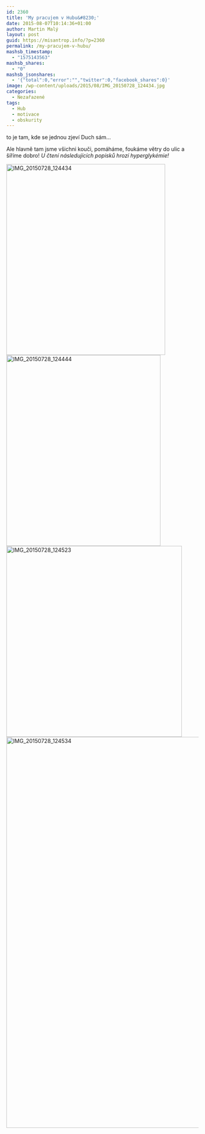 ```yaml
---
id: 2360
title: 'My pracujem v Hubu&#8230;'
date: 2015-08-07T10:14:36+01:00
author: Martin Malý
layout: post
guid: https://misantrop.info/?p=2360
permalink: /my-pracujem-v-hubu/
mashsb_timestamp:
  - "1575143563"
mashsb_shares:
  - "0"
mashsb_jsonshares:
  - '{"total":0,"error":"","twitter":0,"facebook_shares":0}'
image: /wp-content/uploads/2015/08/IMG_20150728_124434.jpg
categories:
  - Nezařazené
tags:
  - Hub
  - motivace
  - obskurity
---
```

to je tam, kde se jednou zjeví Duch sám&#8230;

<!--more-->

Ale hlavně tam jsme všichni kouči, pomáháme, foukáme větry do ulic a šíříme dobro! _U čtení následujících popisků hrozí hyperglykémie!_

[<img class="aligncenter wp-image-2365 size-medium" src="https://misantrop.info/wp-content/uploads/2015/08/IMG_20150728_124434-416x500.jpg" alt="IMG_20150728_124434" width="416" height="500" srcset="https://misantrop.info/wp-content/uploads/2015/08/IMG_20150728_124434-416x500.jpg 416w, https://misantrop.info/wp-content/uploads/2015/08/IMG_20150728_124434-166x200.jpg 166w, https://misantrop.info/wp-content/uploads/2015/08/IMG_20150728_124434-852x1024.jpg 852w, https://misantrop.info/wp-content/uploads/2015/08/IMG_20150728_124434.jpg 1443w" sizes="(max-width: 416px) 100vw, 416px" />](https://misantrop.info/wp-content/uploads/2015/08/IMG_20150728_124434.jpg) [<img class="aligncenter wp-image-2364 size-medium" src="https://misantrop.info/wp-content/uploads/2015/08/IMG_20150728_124444-404x500.jpg" alt="IMG_20150728_124444" width="404" height="500" srcset="https://misantrop.info/wp-content/uploads/2015/08/IMG_20150728_124444-404x500.jpg 404w, https://misantrop.info/wp-content/uploads/2015/08/IMG_20150728_124444-161x200.jpg 161w, https://misantrop.info/wp-content/uploads/2015/08/IMG_20150728_124444-827x1024.jpg 827w, https://misantrop.info/wp-content/uploads/2015/08/IMG_20150728_124444.jpg 1554w" sizes="(max-width: 404px) 100vw, 404px" />](https://misantrop.info/wp-content/uploads/2015/08/IMG_20150728_124444.jpg) [<img class="aligncenter size-medium wp-image-2362" src="https://misantrop.info/wp-content/uploads/2015/08/IMG_20150728_124523-460x500.jpg" alt="IMG_20150728_124523" width="460" height="500" srcset="https://misantrop.info/wp-content/uploads/2015/08/IMG_20150728_124523-460x500.jpg 460w, https://misantrop.info/wp-content/uploads/2015/08/IMG_20150728_124523-184x200.jpg 184w, https://misantrop.info/wp-content/uploads/2015/08/IMG_20150728_124523-943x1024.jpg 943w, https://misantrop.info/wp-content/uploads/2015/08/IMG_20150728_124523.jpg 1624w" sizes="(max-width: 460px) 100vw, 460px" />](https://misantrop.info/wp-content/uploads/2015/08/IMG_20150728_124523.jpg) [<img class="aligncenter wp-image-2361 size-large" src="https://misantrop.info/wp-content/uploads/2015/08/IMG_20150728_124534-848x1024.jpg" alt="IMG_20150728_124534" width="848" height="1024" srcset="https://misantrop.info/wp-content/uploads/2015/08/IMG_20150728_124534-848x1024.jpg 848w, https://misantrop.info/wp-content/uploads/2015/08/IMG_20150728_124534-166x200.jpg 166w, https://misantrop.info/wp-content/uploads/2015/08/IMG_20150728_124534-414x500.jpg 414w, https://misantrop.info/wp-content/uploads/2015/08/IMG_20150728_124534.jpg 1728w" sizes="(max-width: 848px) 100vw, 848px" />](https://misantrop.info/wp-content/uploads/2015/08/IMG_20150728_124534.jpg)

&nbsp;
